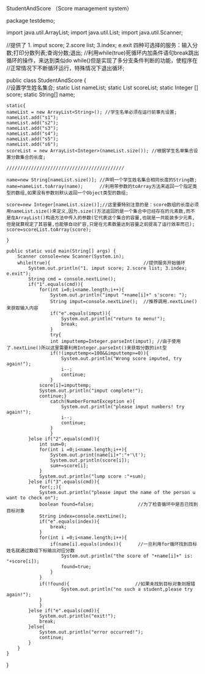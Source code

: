 StudentAndScore （Score management system）


package testdemo;

import java.util.ArrayList;
import java.util.List;
import java.util.Scanner;           

//提供了 1. imput score; 2.score list; 3.index; e.exit 四种可选择的服务：输入分数;打印分数列表;查询分数;退出;
//利用while(true)死循环内加条件语句break跳出循环的操作，来达到类似do while()但是实现了多分支条件判断的功能，使程序在
//正常情况下不断循环运行，特殊情况下退出循环;

public class StudentAndScore {       
	//设置学生姓名集合;
	static List<String> nameList;
    static List<Integer> scoreList;
    static Integer [] score;
    static String[] name;
    
	static{
	nameList = new ArrayList<String>(); //学生名单必须在运行前事先设置;
	nameList.add("s1");
	nameList.add("s2");
	nameList.add("s3");
	nameList.add("s4");
	nameList.add("s5");
	nameList.add("s6");
	scoreList = new ArrayList<Integer>(nameList.size()); //根据学生名单集合设置分数集合的长度;
	
	///////////////////////////////////////////
	
	name=new String[nameList.size()]; //声明一个学生姓名集合相同长度的String数;
	name=nameList.toArray(name);      //利用带参数的toArray方法来返回一个指定类型的数组,如果没有参数则默认返回一个Object类型的数组;
	
	score=new Integer[nameList.size()];//这里要特别注意的是：score数组的长度必须用nameList.size()来定义,因为.size()方法返回的是一个集合中已经存在的元素数,而不是在ArrayList()构造方法中传入的参数(它代表这个集合的容量,也就是一共能装多少元素,但是就算规定了其容量,也能够自动扩容,只是在元素数量达到容量之前提高了运行效率而已);
	score=scoreList.toArray(score);
	
	}
	
	public static void main(String[] args) {
		Scanner console=new Scanner(System.in);
		while(true){                                  //提供服务开始循环
			System.out.println("1. imput score; 2.score list; 3.index; e.exit");
			String cmd = console.nextLine();
			if("1".equals(cmd)){
				for(int i=0;i<name.length;i++){
					System.out.println("imput "+name[i]+" s'score: ");
					String imput=console.nextLine();  //推荐调用.nextLine()来获取输入内容
					if("e".equals(imput)){
						System.out.println("return to menu!");
						break;
					}
					try{
					int imputtemp=Integer.parseInt(imput); //由于使用了.nextLine()所以这里需要利用Integer.parseInt()来获取分数的int型
					if(!(imputtemp<=100&&imputtemp>=0)){
						System.out.println("Wrong score imputed, try again!");
						i--;
						continue;
					}
				score[i]=imputtemp;
				System.out.println("imput complete!");
				continue;}
					catch(NumberFormatException e){
						System.out.println("please imput numbers! try again!");
						i--;
						continue;
					}
					}
			}else if("2".equals(cmd)){
				int sum=0;
				for(int i =0;i<name.length;i++){
					System.out.print(name[i]+":"+'\t');
					System.out.println(score[i]);
					sum+=score[i];
			    }
				System.out.println("lump score :"+sum);
		    }else if("3".equals(cmd)){
		    	for(;;){
				System.out.println("please imput the name of the person u want to check on");
				boolean found=false;                //为了检查循环中是否已找到目标对象
				String index=console.nextLine();
				if("e".equals(index)){
					break;
				}
				for(int i =0;i<name.length;i++){
					if(name[i].equals(index)){      //一旦利用for循环找到目标姓名就通过数组下标输出对应分数
						System.out.println("the score of "+name[i]+" is: "+score[i]);
						found=true;
					}
				}
				if(!found){                        //如果未找到目标对象则报错
						System.out.println("no such a student,please try again!");
				}
		    	}
			}else if("e".equals(cmd)){
				System.out.println("exit!");
				break;
			}else{
				System.out.println("error occurred!");
				continue;
			}
		}
	}
}
